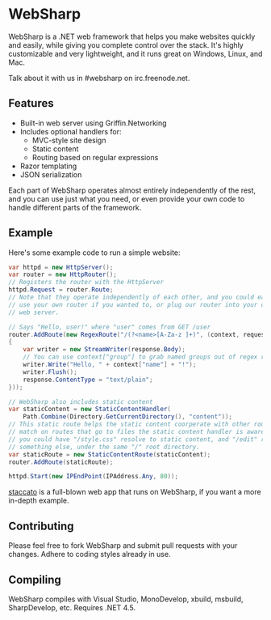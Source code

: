 # WebSharp

WebSharp is a .NET web framework that helps you make websites quickly and easily, while giving you complete
control over the stack. It's highly customizable and very lightweight, and it runs great on Windows, Linux,
and Mac.

Talk about it with us in #websharp on irc.freenode.net.

## Features

* Built-in web server using Griffin.Networking
* Includes optional handlers for:
  * MVC-style site design
  * Static content
  * Routing based on regular expressions
* Razor templating
* JSON serialization

Each part of WebSharp operates almost entirely independently of the rest, and you can use just what you need,
or even provide your own code to handle different parts of the framework.

## Example

Here's some example code to run a simple website:

```csharp
var httpd = new HttpServer();
var router = new HttpRouter();
// Registers the router with the HttpServer
httpd.Request = router.Route; 
// Note that they operate independently of each other, and you could easily
// use your own router if you wanted to, or plug our router into your own
// web server.

// Says "Hello, user!" where "user" comes from GET /user
router.AddRoute(new RegexRoute("/(?<name>[A-Za-z ]+)", (context, request, response) =>
{
    var writer = new StreamWriter(response.Body);
    // You can use context["group"] to grab named groups out of regex routes
    writer.Write("Hello, " + context["name"] + "!");
    writer.Flush();
    response.ContentType = "text/plain";
}));

// WebSharp also includes static content
var staticContent = new StaticContentHandler(
    Path.Combine(Directory.GetCurrentDirectory(), "content"));
// This static route helps the static content coorperate with other routes. It'll only
// match on routes that go to files the static content handler is aware of. This way,
// you could have "/style.css" resolve to static content, and "/edit" resolve to
// something else, under the same "/" root directory.
var staticRoute = new StaticContentRoute(staticContent);
router.AddRoute(staticRoute);

httpd.Start(new IPEndPoint(IPAddress.Any, 80));
```

[staccato](https://github.com/SirCmpwn/staccato) is a full-blown web app that runs on WebSharp, if
you want a more in-depth example.

## Contributing

Please feel free to fork WebSharp and submit pull requests with your changes. Adhere to coding styles
already in use.

## Compiling

WebSharp compiles with Visual Studio, MonoDevelop, xbuild, msbuild, SharpDevelop, etc. Requires .NET 4.5.
